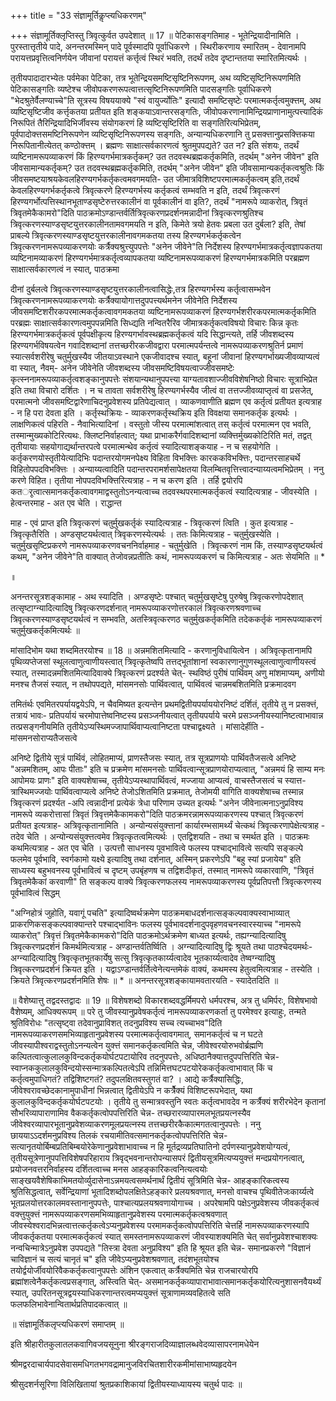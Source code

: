 +++
title = "33 संज्ञामूर्तिकॢप्त्यधिकरणम्"

+++
संज्ञामूर्तिक्लृप्तिस्तु त्रिवृत्कुर्वत उपदेशात् ॥ 17 ॥ पेटिकासङ्गतिमाह - भूतेन्द्रियादीनामिति । पुरस्तात्तृतीये पादे, अनन्तरमस्मिन् पादे पूर्वस्मादपि पूर्वाधिकरणे । स्थिरीकरणाय स्मारितम् - देवानामपि परायत्तप्रवृत्तित्वनिर्णयेन जीवानां परायत्तं कर्त्तृत्वं स्थिरं भवति, तदर्थं तदेव दृष्टान्ततया स्मारितमित्यर्थः ।

तृतीयपादादारभ्येतः पर्वमेका पेटिका, तत्र भूतेन्द्रियसमष्टिसृष्टिनिरूपणम्, अथ व्यष्टिसृष्टिनिरूपणमिति पेटिकासङ्गतिः व्यष्टेश्च जीवोपकरणरूपत्वात्तत्सृष्टिनिरूपणमिति पादसङ्गतिः पूर्वाधिकरणे "भेदश्रुतेर्वैलण्याच्चे"ति सूत्रस्य विषययाक्ये "स्वं वायुर्ज्योतिः" इत्यादौ समष्टिसृष्टेः परमात्मकर्तृत्वमुक्त्तम्, अथ व्यष्टिसृष्टिजीव कर्त्तृकतया प्रतीयत इति शङ्कयाऽवान्तरसङ्गतिः, जीवोपकरणानामिन्द्रियप्राणानामुत्पत्त्यादिकं निरूपितं तैरिन्द्रियादिभिर्जीवस्य संयोगकरणं हि व्यष्टिसृष्टिरिति वा सङ्गतिरित्यभिप्रेतम्, पूर्वपादोक्त्तसमष्टिनिरूपणेन व्यष्टिसृष्टिनिरूपणस्य सङ्गतिः, अन्यान्यधिकरणानि तु प्रसक्त्तानुप्रसक्त्तिकया निरूपितानीत्येतत् कण्ठोक्त्तम् । ब्रह्मणः साक्षात्सर्वकारणत्वं श्रुतमुपपद्यते? उत न? इति संशयः, तदर्थं व्यष्टिनामरूपव्याकरणं किं हिरण्यगर्भमात्रकर्तृकम्? उत तदवस्थब्रह्मकर्तृकमिति, तदर्थम् "अनेन जीवेन" इति जीवसामान्यकर्तृकम्? उत तदवस्थब्रह्मकर्तृकमिति, तदर्थम् "अनेन जीवेन" इति जीवसामान्यकर्तृकत्वश्रुतिः किं जीवसमष्टयाश्रयकेवलहिरण्यगर्भकर्तृकत्वमवगमयति- उत जीमात्रविशिष्टपरमात्मकर्तृकत्वम् इति,तदर्थं केवलहिरण्यगर्भकर्तृकत्वे त्रिवृत्करणे हिरण्यगर्भस्य कर्तृकत्वं सम्भवति न इति, तदर्थं त्रिवृत्करणं हिरण्यगर्भोत्पत्तिस्थानभूताण्डसृष्टेरुत्तरकालीनं वा पूर्वकालीनं वा इति?, तदर्थं "नामरूपे व्याकरोत्, त्रिवृतं त्रिवृतमेकैकामरो"दिति पाठक्रमोऽण्डान्तर्वर्तित्रिवृत्करणप्रदर्शनमन्नादीनां त्रिवृत्करणश्रुतिश्च त्रिवृत्करणस्याण्डसृष्टयुत्तरकालीनतामवगमयति न इति, किमेते त्रयो हेतवः प्रबला उत दुर्बला? इति, तेषां प्राबल्ये त्रिवृत्करणस्याण्डसृष्टयुत्तरकालीनावगमकतया तस्य हिरण्यगर्भकर्तृकत्वेन त्रिवृत्करणनामरूपव्याकरणयोः कर्त्रैक्यश्रुत्त्युपपत्तेः "अनेन जीवेने"ति निर्देशस्य हिरण्यगर्भमात्रकर्तृत्वज्ञापकतया व्यष्टिनामव्याकरणं हिरण्यगर्भमात्रकर्तृत्वव्यापकतया व्यष्टिनामरूपव्याकरणं हिरण्यगर्भमात्रकमिति परब्रह्मण साक्षात्सर्वकारणत्वं न स्यात्, पाठक्रमा

दीनां दुर्बलत्वे त्रिवृत्करणस्याण्डसृष्टयुत्तरकालीनत्वासिद्धेः,तत्र हिरण्यगर्भस्य कर्तृत्वासम्भवेन त्रिवृत्करणनामरूपव्याकरणयोः कर्त्रैक्यायोगात्तदुपपत्त्यर्थमनेन जीवेनेति निर्देशस्य जीवसमष्टिशरीरकपरमात्मकर्तृकत्वावगमकतया व्यष्टिनामरूपव्याकरणं हिरण्यगर्भशरीरकपरमात्मकर्तृकमिति परब्रह्मः साक्षात्सर्वकारणत्वमुपपन्नमिति सिध्द्यति नन्वितरैरिव जीमात्रकर्तृकत्वविषयो विचारः किन्न कृतः हिरण्यगर्भमात्रकर्तृकत्वं पूर्वपक्षीकृत्य हिरण्यगर्भावस्थब्रह्मकर्तृकत्वं यदि सिद्धान्त्यते, तर्हि जीवशब्दस्य हिरण्यगर्भविषयत्वेन गवादिशब्दानां तत्तच्छरीरकजीवद्वारा परमात्मपर्यन्तत्वे नामरूपव्याकरणश्रुतिर्न प्रमाणं स्यात्सर्वशरीरेषु चतुर्मुखस्यैव जीतयाऽवस्थाने एकजीवादश्च स्यात्, बहूनां जीवानां हिरण्यगर्भाख्यजीवव्याप्यत्वं वा स्यात्, नैवम्- अनेन जीवेनेति जीवशब्दस्य जीवसमष्टिविषयत्वाज्जीवसमष्टेः कृत्स्ननामरूपव्याकर्तृत्वशङ्कानुपपत्तेः संशयान्यथानुपपत्त्या याग्यतावशाज्जीवविशेषनिष्ठो विचारः सूत्राभिप्रेत इति तथा विचारो दर्शितः । न च तावता सर्वशरीरेषु हिरण्यगर्भस्यैव जीत्वं वा तत्तज्जीवव्याप्तृत्वं वा प्रसजेत्, परमात्मनो जीवसमष्टिद्वारेणाचिदनुप्रवेशस्य प्रतिपेद्यत्वात् । व्याकणवाणीति ब्रह्मण एव कर्तृत्वं प्रतीयत इत्यत्राह - न हि परा देवता इति । कर्तृस्थक्रियः - व्याकरणकर्तृस्थक्रिय इति विवक्षया समानकर्तृक इत्यर्थः । लाक्षणिकत्वं पहिरति - नैवाभित्यादिनां । वस्तुतो जीस्य परमात्मांशत्वात् तस् कर्तृत्वं परमात्मन एव भवति, तस्मान्मुख्यकोटिरित्यथः. क्लिष्टनिर्वाहत्वात्; यथा प्राभाकरैर्गवादिशब्दानां व्यक्त्तिर्मुख्यकोटिरिति मतं, तद्वत् तृतीयायाः सहयोगाद्यर्थान्तरपत्वे परमात्मन्थेव कर्तृत्वं स्यादित्याशङ्कयाह - न च सहयोगेति । कर्तृकरणयोस्तृतीयेत्यादिभिः पदान्तरयोगमनपेक्ष्य विहिता विभक्त्तिः कारककविभक्त्तिः, पदान्तरसाहचर्थे विहितोपपदविभक्त्तिः । अन्याय्यत्वादिति पदान्तरपरामर्शसापेक्षतया विलम्बितवृत्तित्त्वादन्याय्यत्वमभिप्रेतम् । ननु करणे विहित। तृतीया नोपपदविभक्त्तिरित्यत्राह - न च करण इति । तर्हि द्वयोरपि कतर्ृत्वात्समानकर्तृकत्वावगमाद्वस्तुतोऽनन्यत्वाच्च तदवस्थपरमात्मकर्तृकत्वं स्यादित्यत्राह - जीवस्येति । हेत्वन्तरमाह - अत एव चेति । राद्धान्त

माह - एवं प्राप्त इति त्रिवृत्करणं चतुर्मुखकर्तृकं स्यादित्यत्राह - त्रिवृत्करणं त्विति । कुत इत्यत्राह - त्रिवृत्कृतैरिति । अण्डसृष्टयर्थत्वात् त्रिवृकरणस्येत्यर्थः । ततः किमित्यत्राह - चतुर्मुखस्येति । चतुर्मुखसृष्टिप्रकरणे नामरूपव्याकरणवचननिर्वाहमाह - चतुर्मुखेति । त्रिवृत्करणं नाम किं, तस्याण्डसृष्टयर्थत्वं कथम्, "अनेन जीवेने"ति वाक्यात् तेजोवन्नप्रतीतिः कथं, नामरूपव्यकरणं च किमित्यत्राह - अतः सेयमिति ॥ *

॥

अनन्तरसूत्रशङ्कामाह - अथ स्यादिति । अण्डसृष्टेः पश्चात् चतुर्मुखसृष्टेषु पुरुषेषु त्रिवृत्करणोपदेशात् तत्सृष्टाग्न्यादित्यादिषु त्रिवृत्करणदर्शनात् नामरूपव्याकरणोत्तरकालं त्रिवृत्करणश्रवणाच्च त्रिवृत्करणस्याण्डसृष्टयर्थत्वं न सम्भवति, अतस्त्रिवृत्करणठ चतुर्मुखकर्तृकमिति तदेककर्तृकं नामरूपव्याकरणं चतुर्मुखकर्तृकमित्यर्थः ॥

मांसादिभोम यथा शब्दमितरयोश्च ॥ 18 ॥ अन्नमशितमित्यादि - करणानुविधायित्वेन । अत्रिवृत्कृतानामपि पृथिव्यप्तेजसां स्थूलत्वाणुत्वाणीयस्त्वात् त्रिवृत्कृतेष्वपि तत्तद्भूतांशानां स्वकारणानुगुणस्थूलत्वाणुत्वाणीयस्त्वं स्यात्, तस्मादन्नमशितमित्यादिवाक्ये त्रिवृत्करणं प्रदर्श्यते चेत्- स्थविष्ठं पुरीषं पार्थिवम् अणु मांशमाप्यम्, अणीयो मनश्च तैजसं स्यात्, न तथोपपद्यते, मांसमनसोः पार्थिवत्वात्, पार्थिवत्वं चान्नमबशितमिति प्रक्रमादवग

तमितंर्थः एवमितरपर्यायद्वयेऽपि, न चैवमिष्यत इत्यन्तेन प्रथमद्वितीयपर्याययोरनिष्टं दर्शितं, तृतीये तु न प्रसक्त्तं, तत्रायं भावः- प्रतिपर्यायं चरमोपात्तेष्वनिष्टस्य प्रसञ्जनीयत्वात् तृतीयपर्याये चरमे प्रसञ्जनीयस्यानिष्टत्वाभावान्न तत्प्रसङ्गनीयमिति तृतीयेऽप्यस्थिमज्जापार्थिवाप्यत्वानिष्टता पश्चाद्वक्ष्यते । मांसादेर्हीति - मांसमनसोराप्यतैजसत्वे

अनिष्टे द्वितीये सूत्रं पार्थिवं, लोहितमाप्यं, प्राणस्तैजसः स्यात्, तत्र सूत्रप्राणयोः पार्थिवतैजसत्वे अनिष्टे "अन्नमशितम्, आपः पीताः" इति च प्रक्रमेण मांसमनसोः पार्थिवत्वान्सूत्रप्राणयोराप्यत्वात्, "अन्नमयं हि साम्य मनः आपोमयः प्राणः" इति वाक्यशेषाच्च, तृतीयेऽप्यस्थापार्थिवत्वं, मज्जाया आप्यत्वं, वाचस्तैजसत्वं च स्यात्त- त्रास्थिमज्जयोः पार्थिवत्वाप्यत्वे अनिष्टे तेजोऽशितमिति प्रक्रमात्, तेजोमयी वागिति वाक्यशेषाच्च तस्मान्न त्रिवृत्करणं प्रदर्श्यत -अपि त्वन्नादीनां प्रत्येकं त्रेधा परिणाम उच्यत इत्यर्थः "अनेन जीवेनात्मनाऽनुप्रविश्य नामरूपे व्यकरोत्तासां त्रिवृतं त्रिवृत्तमेकैकामकरो"दिति पाठक्रमरन्नामरूपव्याकरणस्य पश्चात् त्रिवृत्करणं प्रतीयत इत्यत्राह- अत्रिवृत्कृतानामिति । अन्योन्यसंयुक्त्तानां कार्यारम्भसामर्थ्यं चेत्कथं त्रिवृत्करणापेक्षेत्यत्राह - तदेव चेति । अन्योन्यसंयुक्त्तत्वमेव त्रिवृत्कृतत्वमित्यर्थः । एतद्विशयति - तथा च स्मर्थत इति । पाठक्रमः कथमित्यत्राह - अत एव चेति । उत्पत्तौ साधनस्य पूवभावित्वे फलस्य पश्चाद्भावित्वे सत्यपि सङ्कल्पे फलमेव पूर्वभावि, स्वर्गकामो यक्ष्ये इत्यादिषु तथा दर्शनात्, अस्मिन् प्रकरणेऽपि "बहु स्यां प्रजायेय" इति साध्यस्य बहुभवनस्य पूर्वभावित्वं च दृष्टम् उपबृंहणष च तद्विशदीकृतं, तस्मात् नामरूपे व्यकारवाणि, "त्रिवृतं त्रिवृतमेकैकां करवाणी" ति सङ्कल्प वाक्ये त्रिवृत्करणफलस्य नामरूपव्याकरणस्य पूर्वप्रतिपत्तौ त्रिवृत्करणस्य पूर्वभावित्वं सिद्धम्

"अग्निहोत्रं जुहोति, यवागूं पचति" इत्यादिष्वर्थक्रमेण पाठक्रमबाधदर्शनात्सङ्कल्पवाक्यस्वाभाव्यात् प्राकरणिकसङ्कल्पवाक्यान्तरे पश्चाद्भाविनः फलस्य पूर्वभावदर्शनादुपवृहणवचनस्वारस्याच्च "नामरूपे व्याकरोत्" त्रिवृत्तं त्रिवृतमेकैकामकरो"दिति पाठक्रमोऽर्थक्रमेण बाध्यत इत्यर्थः, तह्यग्न्यादित्यादिषु त्रिवृत्करणप्रदर्शनं किमर्थमित्यत्राह - अण्डान्तर्वतिर्ष्विति । अग्न्यादित्यादिषु द्विः श्रूयते तथा पाठश्चेदयमर्थः- अग्न्यादित्यादिषु त्रिवृत्कृतभूतकार्येषु सत्सु त्रिवृत्कृतकार्य्यत्वादेव भूतकार्य्यत्वादेव तेष्वग्न्यादिषु त्रिवृत्करणप्रदर्शनं क्रियत इति । यद्वाऽण्डान्तर्वर्तित्वेनेत्यन्तमेकं वाक्यं, कथमस्य हेतुत्वमित्यत्राह - तस्येति । क्रियते त्रिवृत्करणप्रदर्शनमिति शेषः ॥ * ॥ अनन्तरसूत्रशङ्कायामवतारयति - स्यादेतदिति ॥

॥ वैशेष्यात्तु तद्वदस्तद्वादः ॥ 19 ॥ विशेषशब्दो विकारशब्दवद्धर्मिमपरो धर्मपरश्च, अत्र तु धमिर्परः, विशेषभावो वैशेष्यम्, आधिक्यरूपम् ॥ परे तु जीवस्यानुप्रवेषकर्तृत्वं नामरूपव्याकरणकर्ता तु परमेश्वर इत्याहुः, तन्मते श्रुतिविरोधः "तत्सृष्ट्वा तदेवानुप्राविशत् तदनुप्रविश्य सच्च त्यच्चाभव"दिति नामरूपव्याकरणसमभिव्याहृतानुप्रवेशस्य परमात्मकर्तृत्वावगमात्, समानकर्तृत्वं च न घटते जीवस्यापीश्वराद्वस्तुतोऽनन्यत्वेन युक्त्तं समानकर्तृकत्वमिति चेन्न, जीवेश्वरयोरुभवोर्ब्रह्मणि कल्पितत्वात्कुलालकुविन्दकर्तृकयोर्घटपटायोरिव तदनुपपत्तेः, अधिष्ठानैक्यात्तदुपपत्तिरिति चेन्न- स्वाप्नककुलालकुविन्दयोस्सन्मात्रकल्पितत्वेऽपि तन्निमित्तघटपटयोरेककर्तृकत्वाभावात् किं च कर्तृत्वमुपाधिगतं? तद्विशिष्टगतं? तदुपलक्षितवस्तुगतं वा? । आद्ये कर्त्रैक्यासिद्धिः, जीवेश्वरावच्छेदकानामुपाधीनां भिन्नत्वात् द्वितीयेऽपि न कर्त्रेैक्यं विशिष्टरूपभेदात्, यथा कुलालकुविन्दकर्तृकयोर्घटपटयोः । तृतीये तु सन्मात्रवस्तुनि स्वतः कर्तृत्वभावदेव न कर्त्रैक्यं शरीरभेदेन कृतानां सौभरिव्यापाराणामिव वैककर्तृकत्वोपपत्तिरिति चेन्न- तच्छरारव्यापारमलभूतप्रयत्नस्यैव जीवेश्वरव्यापारभूतानुप्रवेशव्याकरणमूलप्रयत्नस्य तत्तच्छरीरकैकात्मगतत्वानुपपत्तेः । ननु छाययाऽऽदर्शमनुप्रविश्य तिलकं रचयामीतिवत्समानकर्तृकत्वोपपत्तिरिति चेन्न- सत्यानृतयोर्बिम्बप्रतिबिम्बयोरेकेणानुप्रवेशाभावाच्च न हि मूर्तद्रव्यप्रतिघातिनो दर्पणस्यानुप्रवेशयोग्यत्वं, तृतीयसूत्रेणानुपपत्तिविशेषपरिहाराय त्रिवृद्भवनान्तरोपन्यासपरं द्वितीयसूत्रमित्यप्ययुक्त्तं मन्दप्रयोगनत्वात्, प्रयोजनवत्तरनिर्वाहस्य दर्शितत्वाच्च मनस आहङ्कारिकत्वनित्यत्वयोः साङ्खयवैशेषिकाभिमतयोर्व्युदासेनाऽन्नमयत्वसमर्थनार्थं द्वितीयं सूत्रिमिति चेन्न- आहङ्कारिकत्वस्य श्रुतिसिद्धत्वात्, सर्वेन्द्रियाणां भूतादिशब्दोपलक्षितेऽहङ्कारे प्रलयश्रवणात्, मनसो वाचश्च पृथिवीतेजःकार्य्यत्वे भूतप्रलयोत्तरकालमवस्तानानुपपत्तेः, पाश्चात्यप्रलयश्रवणायोगाच्च । अपरेषामपि पक्षेऽनुप्रवेशस्य जीवकर्तृकत्वं वक्त्तुयुक्त्तं नामरूपव्याकरणसमभिव्याहृतानुप्रवेशस्य परमात्मकर्तृकत्वश्रवणात् जीवस्येश्वरादभिन्नत्वात्तत्कर्तृकत्वेऽप्यनुप्रवेशस्य परमामकर्तृकत्वोपपत्तिरिति चेत्तर्हि नामरूपव्याकरणस्यापि जीवकर्तृकतया परमात्मकर्तृकत्वं स्यात् समस्तनामरूपव्याकरणं जीवस्याशक्यमिति चेत् सर्वानुप्रवेशश्चाशक्यः नन्वचिन्मात्रेऽनुप्रवेश उपपद्यते "तिस्त्रा देवता अनुप्रविश्य" इति हि श्रूयत इति चेन्न- समानप्रकरणे "विज्ञानं चाविज्ञानं च सत्यं चानृतं च" इति जीवेऽप्यनुप्रवेशश्रवणात्, तदंशभूतयोश्च तयोर्द्वयोर्जीवयोरिवैककर्तृकत्वानुपपत्तेः अंशिन एकत्वात् कर्त्रैक्यमिति चेन्न राजचारयोरपि ब्रह्मांशत्वेनैकर्तृकत्वप्रसङ्गात्, अस्त्विति चेत्- असमानकर्तृकव्यापाराभावात्समानकर्तृकयोरित्यनुशासनवैयर्थ्यं स्यात्, उपरितनसूत्रद्वयस्याधिकरणान्तरत्वमप्ययुक्त्तं सूत्राणामव्यवहितत्वे सति फलफलिभावेनान्वितार्थप्रतिपादकत्वात् ॥

॥ संज्ञामूर्तिकलृप्त्यधिकरणं समाप्तम् ॥

इति श्रीहारीतकुलातलकवागिवजयसूनुना श्रीरङ्गराजदिव्याज्ञालब्धवेदव्यासापरनामधेयेन

श्रीमद्वरदाचार्यपादसेवासमधिगतभगवद्रामानुजविरचितशारीरकमीमांसाभाष्यहृदयेन

श्रीसुदशर्नसूरिणा विलिखितायां श्रुतप्रकाशिकायां द्वितीयस्याध्यायस्य चतुर्थ पादः ॥

